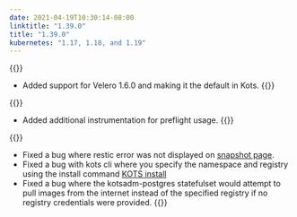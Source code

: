 ```yaml
---
date: 2021-04-19T10:30:14-08:00
linktitle: "1.39.0"
title: "1.39.0"
kubernetes: "1.17, 1.18, and 1.19"
---
```

{{<features>}}
  * Added support for Velero 1.6.0 and making it the default in Kots.
{{</features>}}

{{<changes>}}
* Added additional instrumentation for preflight usage.
{{</changes>}}

{{<fixes>}}
* Fixed a bug where restic error was not displayed on [snapshot page](/kotsadm/snapshots/overview/).
* Fixed a bug with kots cli where you specify the namespace and registry using the install command [KOTS install](/kotsadm/installing/airgap-packages/)
* Fixed a bug where the kotsadm-postgres statefulset would attempt to pull images from the internet instead of the specified registry if no registry credentials were provided.
{{</fixes>}}
